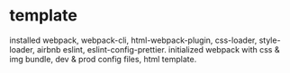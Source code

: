 # template
installed webpack, webpack-cli, html-webpack-plugin, css-loader, style-loader, airbnb eslint, eslint-config-prettier.
initialized webpack with css & img bundle, dev & prod config files, html template.
